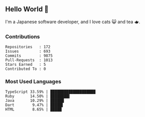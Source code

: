 ## Hello World 👋

I'm a Japanese software developer, and I love cats 😺 and tea 🫖.

### Contributions

    Repositories   : 172
    Issues         : 693
    Commits        : 9875
    Pull-Requests  : 1013
    Stars Earned   : 5
    Contributed To : 0

### Most Used Languages

    TypeScript 33.59% | ████████████████████
    Ruby       14.50% | ████████▌
    Java       10.29% | ██████
    Dart        9.47% | █████▌
    HTML        8.65% | █████
